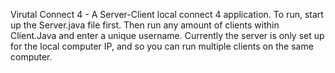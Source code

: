 Virutal Connect 4 - A Server-Client local connect 4 application.
To run, start up the Server.java file first. Then run any amount of clients within Client.Java and enter a unique username.
Currently the server is only set up for the local computer IP, and so you can run multiple clients on the same computer.
